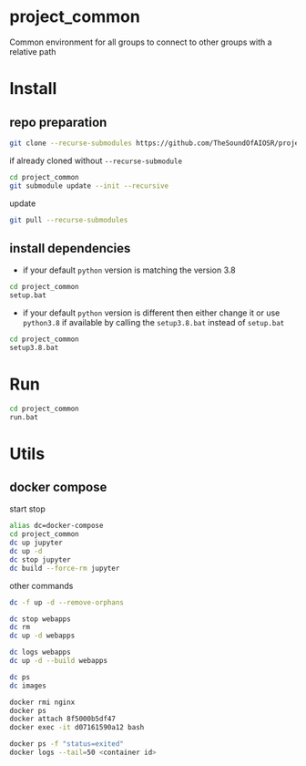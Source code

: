 # project_common
Common environment for all groups to connect to other groups with a relative path

# Install
## repo preparation
```bash
git clone --recurse-submodules https://github.com/TheSoundOfAIOSR/project_common.git
```

if already cloned without `--recurse-submodule`
```bash
cd project_common
git submodule update --init --recursive
```

update
```bash
git pull --recurse-submodules
```
## install dependencies
* if your default `python` version is matching the version 3.8
```bash
cd project_common
setup.bat
```
* if your default `python` version is different then either change it or use `python3.8` if available by calling the `setup3.8.bat` instead of `setup.bat`
```bash
cd project_common
setup3.8.bat
```

# Run
```bash
cd project_common
run.bat
```

# Utils
## docker compose
start stop 
```bash
alias dc=docker-compose
cd project_common
dc up jupyter
dc up -d
dc stop jupyter
dc build --force-rm jupyter
```
other commands
```bash
dc -f up -d --remove-orphans

dc stop webapps
dc rm
dc up -d webapps

dc logs webapps
dc up -d --build webapps

dc ps
dc images

docker rmi nginx
docker ps
docker attach 8f5000b5df47
docker exec -it d07161590a12 bash

docker ps -f "status=exited"
docker logs --tail=50 <container id>
```
